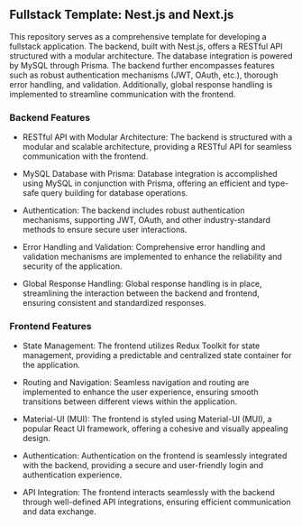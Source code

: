## Fullstack Template: Nest.js and Next.js

This repository serves as a comprehensive template for developing a fullstack application. The backend, built with Nest.js, offers a RESTful API structured with a modular architecture. The database integration is powered by MySQL through Prisma. The backend further encompasses features such as robust authentication mechanisms (JWT, OAuth, etc.), thorough error handling, and validation. Additionally, global response handling is implemented to streamline communication with the frontend.

### Backend Features

- RESTful API with Modular Architecture:
The backend is structured with a modular and scalable architecture, providing a RESTful API for seamless communication with the frontend.

- MySQL Database with Prisma:
Database integration is accomplished using MySQL in conjunction with Prisma, offering an efficient and type-safe query building for database operations.

- Authentication:
The backend includes robust authentication mechanisms, supporting JWT, OAuth, and other industry-standard methods to ensure secure user interactions.

- Error Handling and Validation:
Comprehensive error handling and validation mechanisms are implemented to enhance the reliability and security of the application.

- Global Response Handling:
Global response handling is in place, streamlining the interaction between the backend and frontend, ensuring consistent and standardized responses.

### Frontend Features

- State Management:
The frontend utilizes Redux Toolkit for state management, providing a predictable and centralized state container for the application.

- Routing and Navigation:
Seamless navigation and routing are implemented to enhance the user experience, ensuring smooth transitions between different views within the application.

- Material-UI (MUI):
The frontend is styled using Material-UI (MUI), a popular React UI framework, offering a cohesive and visually appealing design.

- Authentication:
Authentication on the frontend is seamlessly integrated with the backend, providing a secure and user-friendly login and authentication experience.

- API Integration:
The frontend interacts seamlessly with the backend through well-defined API integrations, ensuring efficient communication and data exchange.
